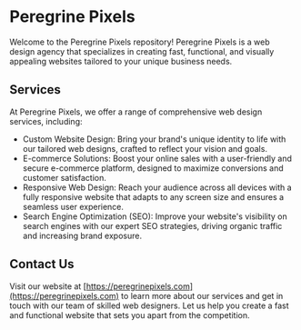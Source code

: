 # Peregrine Pixels

Welcome to the Peregrine Pixels repository! Peregrine Pixels is a web design agency that specializes in creating fast, functional, and visually appealing websites tailored to your unique business needs.

## Services

At Peregrine Pixels, we offer a range of comprehensive web design services, including:

- Custom Website Design: Bring your brand's unique identity to life with our tailored web designs, crafted to reflect your vision and goals.
- E-commerce Solutions: Boost your online sales with a user-friendly and secure e-commerce platform, designed to maximize conversions and customer satisfaction.
- Responsive Web Design: Reach your audience across all devices with a fully responsive website that adapts to any screen size and ensures a seamless user experience.
- Search Engine Optimization (SEO): Improve your website's visibility on search engines with our expert SEO strategies, driving organic traffic and increasing brand exposure.

## Contact Us

Visit our website at [https://peregrinepixels.com](https://peregrinepixels.com) to learn more about our services and get in touch with our team of skilled web designers. Let us help you create a fast and functional website that sets you apart from the competition.
